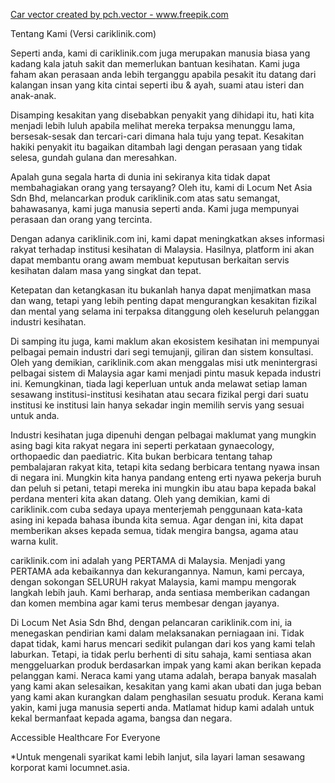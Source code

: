 <a href='https://www.freepik.com/vectors/car'>Car vector created by pch.vector - www.freepik.com</a>

Tentang Kami (Versi cariklinik.com)

Seperti anda, kami di cariklinik.com juga merupakan manusia biasa yang kadang kala jatuh sakit dan memerlukan bantuan kesihatan. Kami juga faham akan perasaan anda lebih terganggu apabila pesakit itu datang dari kalangan insan yang kita cintai seperti ibu & ayah, suami atau isteri dan anak-anak.

Disamping kesakitan yang disebabkan penyakit yang dihidapi itu, hati kita menjadi lebih luluh apabila melihat mereka terpaksa menunggu lama, bersesak-sesak dan tercari-cari dimana hala tuju yang tepat. Kesakitan hakiki penyakit itu bagaikan ditambah lagi dengan perasaan yang tidak selesa, gundah gulana dan meresahkan.

Apalah guna segala harta di dunia ini sekiranya kita tidak dapat membahagiakan orang yang tersayang? Oleh itu, kami di Locum Net Asia Sdn Bhd, melancarkan produk cariklinik.com atas satu semangat, bahawasanya, kami juga manusia seperti anda. Kami juga mempunyai perasaan dan orang yang tercinta.

Dengan adanya cariklinik.com ini, kami dapat meningkatkan akses informasi rakyat terhadap institusi kesihatan di Malaysia. Hasilnya, platform ini akan dapat membantu orang awam membuat keputusan berkaitan servis kesihatan dalam masa yang singkat dan tepat.

Ketepatan dan ketangkasan itu bukanlah hanya dapat menjimatkan masa dan wang, tetapi yang lebih penting dapat mengurangkan kesakitan fizikal dan mental yang selama ini terpaksa ditanggung oleh keseluruh pelanggan industri kesihatan.

Di samping itu juga, kami maklum akan ekosistem kesihatan ini mempunyai pelbagai pemain industri dari segi temujanji, giliran dan sistem konsultasi.
Oleh yang demikian, cariklinik.com akan menggalas misi utk menintergrasi pelbagai sistem di Malaysia agar kami menjadi pintu masuk kepada industri ini. Kemungkinan, tiada lagi keperluan untuk anda melawat setiap laman sesawang institusi-institusi kesihatan atau secara fizikal pergi dari suatu institusi ke institusi lain hanya sekadar ingin memilih servis yang sesuai untuk anda.

Industri kesihatan juga dipenuhi dengan pelbagai maklumat yang mungkin asing bagi kita rakyat negara ini seperti perkataan gynaecology, orthopaedic dan paediatric. Kita bukan berbicara tentang tahap pembalajaran rakyat kita, tetapi kita sedang berbicara tentang nyawa insan di negara ini. Mungkin kita hanya pandang enteng erti nyawa pekerja buruh dan peluh si petani, tetapi mereka ini mungkin ibu atau bapa kepada bakal perdana menteri kita akan datang.
Oleh yang demikian, kami di cariklinik.com cuba sedaya upaya menterjemah penggunaan kata-kata asing ini kepada bahasa ibunda kita semua. Agar dengan ini, kita dapat memberikan akses kepada semua, tidak mengira bangsa, agama atau warna kulit.

cariklinik.com ini adalah yang PERTAMA di Malaysia. Menjadi yang PERTAMA ada kebaikannya dan kekurangannya. Namun, kami percaya, dengan sokongan SELURUH rakyat Malaysia, kami mampu mengorak langkah lebih jauh. Kami berharap, anda sentiasa memberikan cadangan dan komen membina agar kami terus membesar dengan jayanya.

Di Locum Net Asia Sdn Bhd, dengan pelancaran cariklinik.com ini, ia menegaskan pendirian kami dalam melaksanakan perniagaan ini. Tidak dapat tidak, kami harus mencari sedikit pulangan dari kos yang kami telah laburkan. Tetapi, ia tidak perlu berhenti di situ sahaja, kami sentiasa akan menggeluarkan produk berdasarkan impak yang kami akan berikan kepada pelanggan kami. Neraca kami yang utama adalah, berapa banyak masalah yang kami akan selesaikan, kesakitan yang kami akan ubati dan juga beban yang kami akan kurangkan dalam penghasilan sesuatu produk. Kerana kami yakin, kami juga manusia seperti anda. Matlamat hidup kami adalah untuk kekal bermanfaat kepada agama, bangsa dan negara.

Accessible Healthcare For Everyone

\*Untuk mengenali syarikat kami lebih lanjut, sila layari laman sesawang korporat kami locumnet.asia.
